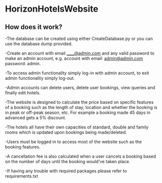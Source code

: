 # HorizonHotelsWebsite
How does it work?
--
-The database can be created using either CreateDatabase.py or you can use the database dump provided.

-Create an account with email ____@admin.com and any valid password to make an admin account, e.g. account with email: admin@admin.com password: admin.

-To access admin functionality simply log-in with admin account, to exit admin functionality simply log-out.

-Admin accounts can delete users, delete user bookings, view queries and finally edit hotels.

-The website is designed to calculate the price based on specific features of a booking such as the length of stay, location and whether the booking is in peak or off-peak season, etc. For example a booking made 45 days in advanced gets a 5% discount.

-The hotels all have their own capacities of standard, double and family rooms which is updated upon bookings being made/deleted.

-Users must be logged in to access most of the website such as the booking features.

-A cancellation fee is also calculated when a user cancels a booking based on the number of days until the booking would've taken place.

-If having any trouble with required packages please refer to requirements.txt
